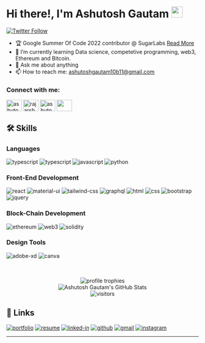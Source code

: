 # Hi there!, I'm Ashutosh Gautam <img src="https://media.giphy.com/media/hvRJCLFzcasrR4ia7z/giphy.gif" width="29px" height="29px">


[![Twitter Follow](https://img.shields.io/twitter/follow/ashutoshhgautam?color=1DA1F2&logo=twitter&style=for-the-badge)](https://twitter.com/intent/follow?original_referer=https%3A%2F%2Fgithub.com%2FRajarsheeroy2&screen_name=ashutoshhgautam)
 
- 🏆 Google Summer Of Code 2022 contributor @ SugarLabs [Read More](https://summerofcode.withgoogle.com/archive/2022/projects/oiE2yRSV) 
- 🌱 I’m currently learning Data science, competetive programming, web3, Ethereum and Bitcoin.
- 💬 Ask me about anything
- 📫 How to reach me: ashutoshgautam10b11@gmail.com


<h3 align="left">Connect with me:</h3>
<p align="left">
<a href="https://twitter.com/ashutoshhgautam" target="blank"><img align="center" src="https://raw.githubusercontent.com/rahuldkjain/github-profile-readme-generator/master/src/images/icons/Social/twitter.svg" alt="ashutoshhgautam" height="30" width="40" /></a>
<a href="https://linkedin.com/in/ashutosh-gautam-3747b3179" target="blank"><img align="center" src="https://raw.githubusercontent.com/rahuldkjain/github-profile-readme-generator/master/src/images/icons/Social/linked-in-alt.svg" alt="rajarshee-roy-01628a228" height="30" width="40" /></a>
<a href="https://www.instagram.com/ashutosh___gautam/" target="blank"><img align="center" src="https://raw.githubusercontent.com/rahuldkjain/github-profile-readme-generator/master/src/images/icons/Social/instagram.svg" alt="ashutosh___gautam" height="30" width="40" /></a>
 <a href="mailto:ashutoshgautam10b11@gmail.com" target="blank"><img align="center" src="https://upload.wikimedia.org/wikipedia/commons/7/7e/Gmail_icon_%282020%29.svg" height="30" width="40" /></a>
</p>

## 🛠️ Skills

### Languages

![typescript](https://img.shields.io/badge/C-3178C6?style=for-the-badge&logo=C&logoColor=white)
![typescript](https://img.shields.io/badge/c++-3178C6?style=for-the-badge&logo=c++&logoColor=white)
![javascript](https://img.shields.io/badge/JavaScript-323330?style=for-the-badge&logo=javascript&logoColor=F7DF1E)
![python](https://img.shields.io/badge/Python-3776AB?style=for-the-badge&logo=python&logoColor=white)

### Front-End Development

![react](https://img.shields.io/badge/React-20232A?style=for-the-badge&logo=react&logoColor=61DAFB)
![material-ui](https://img.shields.io/badge/Material_UI-0081CB?style=for-the-badge&logo=mui&logoColor=white)
![tailwind-css](https://img.shields.io/badge/tailwind_css-06B6D4?style=for-the-badge&logo=tailwind-css&logoColor=white)
![graphql](https://img.shields.io/badge/GraphQL-E434AA?style=for-the-badge&logo=graphql&logoColor=white)
![html](https://img.shields.io/badge/HTML5-E34F26?style=for-the-badge&logo=html5&logoColor=white)
![css](https://img.shields.io/badge/CSS3-1572B6?style=for-the-badge&logo=css3&logoColor=white)
![bootstrap](https://img.shields.io/badge/Bootstrap-563D7C?style=for-the-badge&logo=bootstrap&logoColor=white)
![jquery](https://img.shields.io/badge/jQuery-0769AD?style=for-the-badge&logo=jquery&logoColor=white)

### Block-Chain Development

![ethereum](https://img.shields.io/badge/Ethereum-3C3C3D?style=for-the-badge&logo=ethereum&logoColor=white)
![web3](https://img.shields.io/badge/Web_3-F16822?style=for-the-badge&logo=web3.js&logoColor=white)
![solidity](https://img.shields.io/badge/Solidity-363636?style=for-the-badge&logo=solidity&logoColor=white)

### Design Tools

![adobe-xd](https://img.shields.io/badge/adobe_xd-470137?style=for-the-badge&logo=adobe-xd&logoColor=white)
![canva](https://img.shields.io/badge/canva-00C4CC?style=for-the-badge&logo=canva&logoColor=white)

<br />
<br />
<div align="center">
    <img src="https://github-profile-trophy.vercel.app/?username=Traitor000&row=1&column=6&margin-h=8&theme=darkhub&count_private=true&margin-w=15&no-frame=true" alt="profile trophies" />
    <br />
    <img src="https://github-readme-stats.vercel.app/api?username=Traitor000&show_icons=true&hide_border=true" alt="Ashutosh Gautam's GitHub Stats">
    <br />
    <img src="https://visitor-badge.laobi.icu/badge?page_id=Traitor000.Traitor00" alt="visitors">
</div>

## 🔗 Links

[![portfolio](https://img.shields.io/badge/Portfolio-5340ff?style=for-the-badge&logo=Google-chrome&logoColor=white)](https://traitor000.github.io/Ashutosh-Gautam-Portfolio-/)
[![resume](https://img.shields.io/badge/Resume-4285F4?style=for-the-badge&logo=read-the-docs&logoColor=white)](https://drive.google.com/file/d/107u8v5y9zlkv1sVCEUO6Oqv4-u-sYtbx/view?usp=sharing)
[![linked-in](https://img.shields.io/badge/Linked_In-0077B5?style=for-the-badge&logo=LinkedIn&logoColor=white)](https://www.linkedin.com/in/ashutosh-gautam-3747b3179/)
[![github](https://img.shields.io/badge/GitHub-000000?style=for-the-badge&logo=GitHub&logoColor=white)](https://github.com/Traitor000)
[![gmail](https://img.shields.io/badge/Gmail-D14836?style=for-the-badge&logo=Gmail&logoColor=white)](mailto:ashutoshgautam10b11@gmail.com)
[![instagram](https://img.shields.io/badge/Instagram-E4405F?style=for-the-badge&logo=instagram&logoColor=white)](https://www.instagram.com/ashutosh___gautam/)

---
